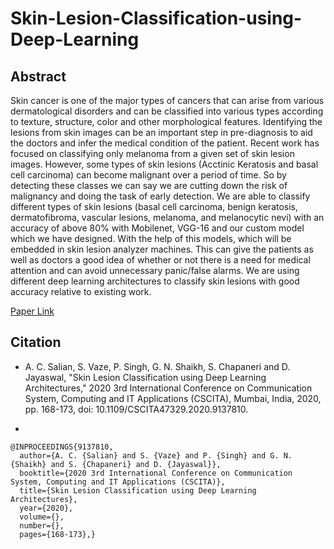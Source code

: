 # Skin-Lesion-Classification-using-Deep-Learning


## Abstract
Skin cancer is one of the major types of cancers that can arise from various dermatological disorders and can be classified into various types according to texture, structure, color and other morphological features. Identifying the lesions from skin images can be an important step in pre-diagnosis to aid the doctors and infer the medical condition of the patient. Recent work has focused on classifying only melanoma from a given set of skin lesion images. However, some types of skin lesions (Acctinic Keratosis and basal cell carcinoma) can become malignant over a period of time. So by detecting these classes we can say we are cutting down the risk of malignancy and doing the task of early detection. We are able to classify different types of skin lesions (basal cell carcinoma, benign keratosis, dermatofibroma, vascular lesions, melanoma, and melanocytic nevi) with an accuracy of above 80% with Mobilenet, VGG-16 and our custom model which we have designed. With the help of this models, which will be embedded in skin lesion analyzer machines. This can give the patients as well as doctors a good idea of whether or not there is a need for medical attention and can avoid unnecessary panic/false alarms. We are using different deep learning architectures to classify skin lesions with good accuracy relative to existing work.



[Paper Link](https://ieeexplore.ieee.org/document/9137810)


## Citation

* A. C. Salian, S. Vaze, P. Singh, G. N. Shaikh, S. Chapaneri and D. Jayaswal, "Skin Lesion Classification using Deep Learning Architectures," 2020 3rd International Conference on Communication System, Computing and IT Applications (CSCITA), Mumbai, India, 2020, pp. 168-173, doi: 10.1109/CSCITA47329.2020.9137810.

* 
```
@INPROCEEDINGS{9137810,
  author={A. C. {Salian} and S. {Vaze} and P. {Singh} and G. N. {Shaikh} and S. {Chapaneri} and D. {Jayaswal}},
  booktitle={2020 3rd International Conference on Communication System, Computing and IT Applications (CSCITA)}, 
  title={Skin Lesion Classification using Deep Learning Architectures}, 
  year={2020},
  volume={},
  number={},
  pages={168-173},}
```
